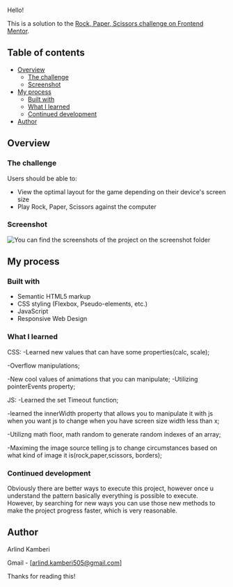 Hello!

This is a solution to the [Rock, Paper, Scissors challenge on Frontend Mentor](https://www.frontendmentor.io/challenges/rock-paper-scissors-game-pTgwgvgH).

## Table of contents

- [Overview](#overview)
  - [The challenge](#the-challenge)
  - [Screenshot](#screenshot)
- [My process](#my-process)
  - [Built with](#built-with)
  - [What I learned](#what-i-learned)
  - [Continued development](#continued-development)
- [Author](#author)

## Overview

### The challenge

Users should be able to:

- View the optimal layout for the game depending on their device's screen size
- Play Rock, Paper, Scissors against the computer

### Screenshot

![You can find the screenshots of the project on the screenshot folder](/design/screenshots/)

## My process

### Built with

- Semantic HTML5 markup
- CSS styling (Flexbox, Pseudo-elements, etc.)
- JavaScript
- Responsive Web Design

### What I learned

CSS:
-Learned new values that can have some properties(calc, scale);

-Overflow manipulations;

-New cool values of animations that you can manipulate;
-Utilizing pointerEvents property;


JS:
-Learned the set Timeout function;

-learned the innerWidth property that allows you to manipulate it with js when you want js to change when you have screen size width less than x;

-Utilizng math floor, math random to generate random indexes of an array;

-Maximing the image source telling js to change circumstances based on what kind of image it is(rock,paper,scissors, borders);


### Continued development

Obviously there are better ways to execute this project, however once u understand the pattern basically everything is possible to execute. However, by searching for new ways you can use those new methods to make the project progress faster, which is very reasonable.


## Author

Arlind Kamberi

Gmail - [arlind.kamberi505@gmail.com]

Thanks for reading this!